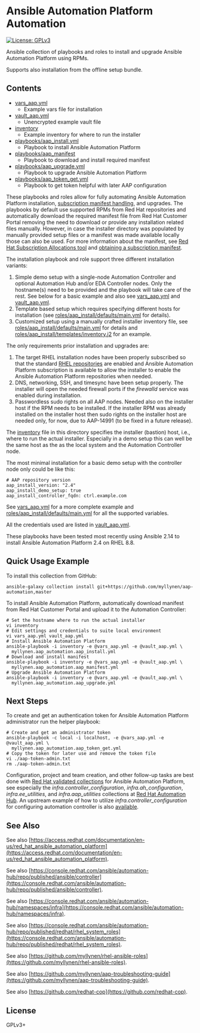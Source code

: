 # Ansible Automation Platform Automation

[![License: GPLv3](https://img.shields.io/badge/license-GPLv3-brightgreen.svg)](https://www.gnu.org/licenses/gpl-3.0)

Ansible collection of playbooks and roles to install and upgrade Ansible
Automation Platform using RPMs.

Supports also installation from the offline setup bundle.

## Contents

* [vars_aap.yml](vars_aap.yml)
  * Example vars file for installation
* [vault_aap.yml](vault_aap.yml)
  * Unencrypted example vault file
* [inventory](inventory)
  * Example inventory for where to run the installer
* [playbooks/aap_install.yml](playbooks/aap_install.yml)
  * Playbook to install Ansible Automation Platform
* [playbooks/aap_manifest](playbooks/aap_manifest.yml)
  * Playbook to download and install required manifest
* [playbooks/aap_upgrade.yml](playbooks/aap_upgrade.yml)
  * Playbook to upgrade Ansible Automation Platform
* [playbooks/aap_token_get.yml](playbooks/aap_token_get.yml)
  * Playbook to get token helpful with later AAP configuration

These playbooks and roles allow for fully automating Ansible Automation
Platform installation,
[subscription manifest handling](https://docs.ansible.com/automation-controller/latest/html/userguide/import_license.html#import-a-subscription),
and upgrades. The playbooks by default use supported RPMs from Red Hat
repositories and automatically download the required manifest file from
Red Hat Customer Portal removing the need to download or provide any
installation related files manually. However, in case the installer
directory was populated by manually provided setup files or a manifest
was made available locally those can also be used. For more information
about the manifest, see
[Red Hat Subscription Allocations tool](https://access.redhat.com/management/subscription_allocations)
and
[obtaining a subscription manifest](https://docs.ansible.com/automation-controller/latest/html/userguide/import_license.html#obtaining-a-subscriptions-manifest).

The installation playbook and role support three different installation
variants:

1. Simple demo setup with a single-node Automation Controller and
   optional Automation Hub and/or EDA Controller nodes. Only the
   hostname(s) need to be provided and the playbook will take care of
   the rest. See below for a basic example and also see
   [vars_aap.yml](vars_aap.yml) and [vault_aap.yml](vault_aap.yml).
1. Template based setup which requires specifying different hosts
   for installation (see
   [roles/aap_install/defaults/main.yml](roles/aap_install/defaults/main.yml)
   for details).
1. Customized setup using a manually crafted installer inventory file,
   see
   [roles/aap_install/defaults/main.yml](roles/aap_install/defaults/main.yml)
   for details and
   [roles/aap_install/templates/inventory.j2](roles/aap_install/templates/inventory.j2)
   for an example.

The only requirements prior installation and upgrades are:

1. The target RHEL installation nodes have been properly subscribed so
   that the standard
   [RHEL repositories](https://github.com/linux-system-roles/rhc)
   are enabled and Ansible Automation Platform subscription is available
   to allow the installer to enable the Ansible Automation Platform
   repositories when needed.
1. DNS, networking, SSH, and timesync have been setup properly. The
   installer will open the needed firewall ports if the _firewalld_
   service was enabled during installation.
1. Passwordless sudo rights on all AAP nodes. Needed also on the
   installer host if the RPM needs to be installed. If the installer RPM
   was already installed on the installer host then sudo rights on the
   installer host are needed only, for now, due to AAP-14991 (to be
   fixed in a future release).

The [inventory](inventory) file in this directory specifies the
installer (bastion) host, i.e., where to run the actual installer.
Especially in a demo setup this can well be the same host as the as the
local system and the Automation Controller node.

The most minimal installation for a basic demo setup with the controller
node only could be like this:

```
# AAP repository version
aap_install_version: "2.4"
aap_install_demo_setup: true
aap_install_controller_fqdn: ctrl.example.com
```

See [vars_aap.yml](vars_aap.yml) for a more complete example and
[roles/aap_install/defaults/main.yml](roles/aap_install/defaults/main.yml)
for all the supported variables.

All the credentials used are listed in [vault_aap.yml](vault_aap.yml).

These playbooks have been tested most recently using Ansible 2.14 to
install Ansible Automation Platform 2.4 on RHEL 8.8.

## Quick Usage Example

To install this collection from GitHub:

```
ansible-galaxy collection install git+https://github.com/myllynen/aap-automation,master
```

To install Ansible Automation Platform, automatically download manifest
from Red Hat Customer Portal and upload it to the Automation Controller:

```
# Set the hostname where to run the actual installer
vi inventory
# Edit settings and credentials to suite local environment
vi vars_aap.yml vault_aap.yml
# Install Ansible Automation Platform
ansible-playbook -i inventory -e @vars_aap.yml -e @vault_aap.yml \
  myllynen.aap_automation.aap_install.yml
# Download and install manifest
ansible-playbook -i inventory -e @vars_aap.yml -e @vault_aap.yml \
  myllynen.aap_automation.aap_manifest.yml
# Upgrade Ansible Automation Platform
ansible-playbook -i inventory -e @vars_aap.yml -e @vault_aap.yml \
  myllynen.aap_automation.aap_upgrade.yml
```

## Next Steps

To create and get an authentication token for Ansible Automation
Platform administrator run the helper playbook:

```
# Create and get an administrator token
ansible-playbook -c local -i localhost, -e @vars_aap.yml -e @vault_aap.yml \
  myllynen.aap_automation.aap_token_get.yml
# Copy the token for later use and remove the token file
vi ./aap-token-admin.txt
rm ./aap-token-admin.txt
```

Configuration, project and team creation, and other follow-up tasks are
best done with
[Red Hat validated collections](https://www.redhat.com/en/blog/automate-expert-ansible-validated-content)
for Ansible Automation Platform, see especially the
_infra.controller\_configuration_, _infra.ah\_configuration_,
_infra.ee\_utilities_, and _infra.aap\_utilities_ collections at
[Red Hat Automation Hub](https://console.redhat.com/ansible/automation-hub/namespaces/infra).
An upstream example of how to utilize _infra.controller\_configuration_
for configuring automation controller is also
[available](https://github.com/redhat-cop/aap_configuration_template/blob/main/playbooks/controller_config.yml).

## See Also

See also
[https://access.redhat.com/documentation/en-us/red_hat_ansible_automation_platform](https://access.redhat.com/documentation/en-us/red_hat_ansible_automation_platform).

See also
[https://console.redhat.com/ansible/automation-hub/repo/published/ansible/controller](https://console.redhat.com/ansible/automation-hub/repo/published/ansible/controller).

See also
[https://console.redhat.com/ansible/automation-hub/namespaces/infra](https://console.redhat.com/ansible/automation-hub/namespaces/infra).

See also
[https://console.redhat.com/ansible/automation-hub/repo/published/redhat/rhel_system_roles](https://console.redhat.com/ansible/automation-hub/repo/published/redhat/rhel_system_roles).

See also
[https://github.com/myllynen/rhel-ansible-roles](https://github.com/myllynen/rhel-ansible-roles).

See also
[https://github.com/myllynen/aap-troubleshooting-guide](https://github.com/myllynen/aap-troubleshooting-guide).

See also
[https://github.com/redhat-cop](https://github.com/redhat-cop).

## License

GPLv3+
